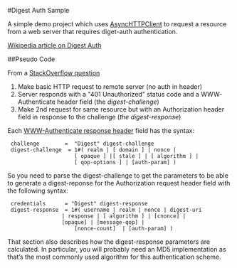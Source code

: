 #Digest Auth Sample

A simple demo project which uses [AsyncHTTPClient](https://github.com/swift-server/async-http-client) to request a resource from a web server that requires diget-auth authentication. 

[Wikipedia article on Digest Auth](https://en.wikipedia.org/wiki/Digest_access_authentication)

##Pseudo Code
 
 
From a [StackOverflow question](https://stackoverflow.com/questions/5288150/is-digest-authentication-possible-with-jquery/5288679#5288679)
 

1. Make basic HTTP request to remote server (no auth in header)
2. Server responds with a "401 Unauthorized" status code and a WWW-Authenticate header field (the *digest-challenge*)
3. Make 2nd request for same resource but with an Authorization header field in response to the challenge (*the digest-response*)

Each [WWW-Authenticate response header](https://www.rfc-editor.org/rfc/rfc2617#section-3.2.2) field has the syntax:

```
 challenge        =  "Digest" digest-challenge
 digest-challenge  = 1#( realm | [ domain ] | nonce |
					 [ opaque ] |[ stale ] | [ algorithm ] |
					 [ qop-options ] | [auth-param] )
```

So you need to parse the digest-challenge to get the parameters to be able to generate a digest-reponse for the Authorization request header field with the following syntax:

```
 credentials      = "Digest" digest-response
 digest-response  = 1#( username | realm | nonce | digest-uri
				 | response | [ algorithm ] | [cnonce] |
				 [opaque] | [message-qop] |
					 [nonce-count]  | [auth-param] )
```
 
 That section also describes how the digest-response parameters are calculated. In particular, you will probably need an MD5 implementation as that’s the most commonly used algorithm for this authentication scheme.

